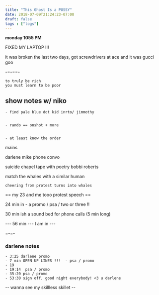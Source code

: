 ```yaml
---
title: "This Ghost Is a PUSSY"
date: 2018-07-09T21:24:23-07:00
draft: false
tags : ["logs"]
---
```


**monday 1055 PM**

FIXED MY LAPTOP !!!

it was broken the last two days, got screwdrivers at ace and it was gucci goo

-=-==-
```
to truly be rich
you must learn to be poor
```


## show notes w/ niko

    - find pale blue dot kid inrto/ jimmothy


    - rando == onshot + more


    - at least know the order


mains

darlene mike phone convo

suicide chapel tape with poetry bobbi roberts

match the whales with a similar human


```
cheering from protest turns into whales
```




== my 23 and me tooo protest speech ==



24 min in - a promo / psa / two or three !!

30 min ish a sound bed for phone calls (5 min long)



--- 56 min --- I am in ---



=-=-

### darlene notes
    - 3:25 darlene promo
    - 7 min OPEN UP LINES !!!  - psa / promo
    - 19
    - 19:14  psa / promo
    - 35:20 psa / promo
    - 53:30 sign off, good night everybody! <3 u darlene  





-- wanna see my skillless skillet --

